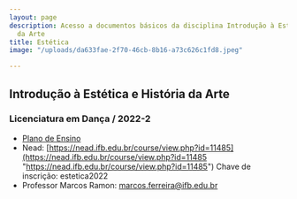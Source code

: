 ```yaml
---
layout: page
description: Acesso a documentos básicos da disciplina Introdução à Estética e História
  da Arte
title: Estética
image: "/uploads/da633fae-2f70-46cb-8b16-a73c626c1fd8.jpeg"

---
```

## Introdução à Estética e História da Arte

### Licenciatura em Dança / 2022-2

* [Plano de Ensino](https://docs.google.com/document/d/1QSfVGQdYAIF7qSQHYhWnjC79MXzUumkJyPEFm65uhd4/edit "Plano de Ensino")
* Nead: [https://nead.ifb.edu.br/course/view.php?id=11485](https://nead.ifb.edu.br/course/view.php?id=11485 "https://nead.ifb.edu.br/course/view.php?id=11485") Chave de inscrição: estetica2022
* Professor Marcos Ramon: [marcos.ferreira@ifb.edu.br](mailto:marcos.ferreira@ifb.edu.br)
